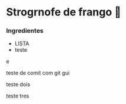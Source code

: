 # Strogrnofe de frango :chicken:

### Ingredientes

- LISTA
- teste





e

teste de comit com git gui

teste dois

teste tres



